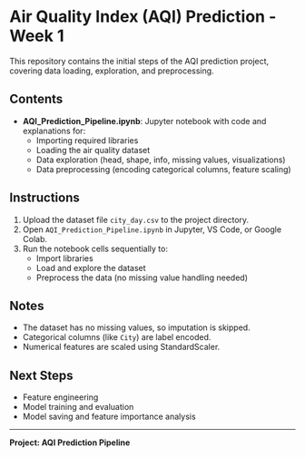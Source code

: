 # Air Quality Index (AQI) Prediction - Week 1

This repository contains the initial steps of the AQI prediction project, covering data loading, exploration, and preprocessing.

## Contents
- **AQI_Prediction_Pipeline.ipynb**: Jupyter notebook with code and explanations for:
  - Importing required libraries
  - Loading the air quality dataset
  - Data exploration (head, shape, info, missing values, visualizations)
  - Data preprocessing (encoding categorical columns, feature scaling)

## Instructions
1. Upload the dataset file `city_day.csv` to the project directory.
2. Open `AQI_Prediction_Pipeline.ipynb` in Jupyter, VS Code, or Google Colab.
3. Run the notebook cells sequentially to:
   - Import libraries
   - Load and explore the dataset
   - Preprocess the data (no missing value handling needed)

## Notes
- The dataset has no missing values, so imputation is skipped.
- Categorical columns (like `City`) are label encoded.
- Numerical features are scaled using StandardScaler.

## Next Steps
- Feature engineering
- Model training and evaluation
- Model saving and feature importance analysis

---

**Project: AQI Prediction Pipeline**

